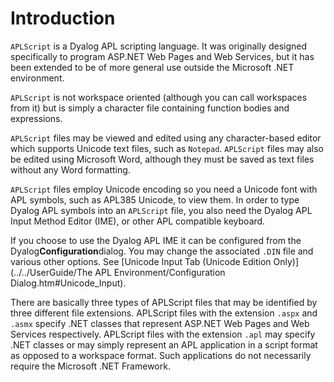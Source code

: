 # Introduction

`APLScript` is a Dyalog APL scripting language. It was originally designed specifically to program ASP.NET Web Pages and Web Services, but it has been extended to be of more general use outside the Microsoft .NET environment.

`APLScript` is not workspace oriented (although you can call workspaces from it) but is simply a character file containing function bodies and expressions.

`APLScript` files may be viewed and edited using any character-based editor which supports Unicode text files, such as `Notepad`. `APLScript` files may also be edited using Microsoft Word, although they must be saved as text files without any Word formatting.

`APLScript` files employ Unicode encoding so you need a Unicode font with APL symbols, such as APL385 Unicode, to view them. In order to type Dyalog APL symbols into an `APLScript` file, you also need the Dyalog APL Input Method Editor (IME), or other APL compatible keyboard.

If you choose to use the Dyalog APL IME it can be configured from the Dyalog**Configuration**dialog. You may change the associated `.DIN` file and various other options. See [Unicode Input Tab (Unicode Edition Only)](../../UserGuide/The APL Environment/Configuration Dialog.htm#Unicode_Input).

There are basically three types of APLScript files that may be identified by three different file extensions. APLScript files with the extension `.aspx` and `.asmx` specify .NET classes that represent ASP.NET Web Pages and Web Services respectively. APLScript files with the extension `.apl` may specify .NET classes or may simply represent an APL application in a script format as opposed to a workspace format. Such applications do not necessarily require the Microsoft .NET Framework.
